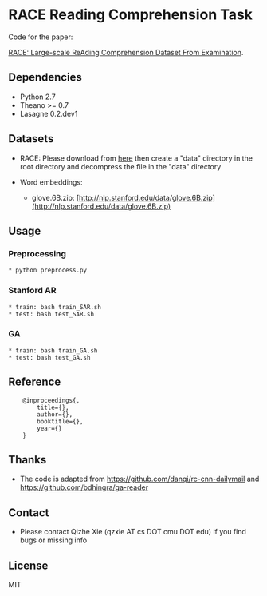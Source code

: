 # RACE Reading Comprehension Task

Code for the paper:

[RACE: Large-scale ReAding Comprehension Dataset From Examination]().

## Dependencies
* Python 2.7
* Theano >= 0.7
* Lasagne 0.2.dev1

## Datasets
* RACE:
    Please download from [here](http://www.cs.cmu.edu/~glai1/data/race/) then create a "data" directory in the root directory and decompress the file in the "data" directory

* Word embeddings:
    * glove.6B.zip: [http://nlp.stanford.edu/data/glove.6B.zip](http://nlp.stanford.edu/data/glove.6B.zip)

## Usage
### Preprocessing
    * python preprocess.py

### Stanford AR
    * train: bash train_SAR.sh
    * test: bash test_SAR.sh

### GA
    * train: bash train_GA.sh
    * test: bash test_GA.sh

## Reference
```
    @inproceedings{,
        title={},
        author={},
        booktitle={},
        year={}
    }
```

## Thanks
* The code is adapted from https://github.com/danqi/rc-cnn-dailymail and https://github.com/bdhingra/ga-reader

## Contact
* Please contact Qizhe Xie (qzxie AT cs DOT cmu DOT edu) if you find bugs or missing info

## License
MIT
